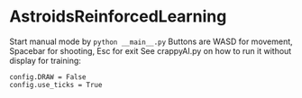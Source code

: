 # AstroidsReinforcedLearning
Start manual mode by 
`python __main__.py`
Buttons are WASD for movement, Spacebar for shooting, Esc for exit
See crappyAI.py on how to run it without display for training:
```
config.DRAW = False
config.use_ticks = True
```
